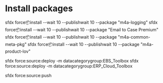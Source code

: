 # Install packages

sfdx force:package:install --wait 10 --publishwait 10 --package "m4a-logging"
sfdx force:package:install --wait 10 --publishwait 10 --package "Email to Case Premium"
sfdx force:package:install --wait 10 --publishwait 10 --package "m4a-common-meta-pkg"
sfdx force:package:install --wait 10 --publishwait 10 --package "m4a-product-lov"

 sfdx force:source:deploy -m datacategorygroup:EBS_Toolbox
 sfdx force:source:deploy -m datacategorygroup:ERP_Cloud_Toolbox
 
sfdx force:source:push